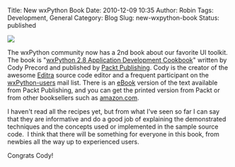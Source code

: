 Title: New wxPython Book
Date: 2010-12-09 10:35
Author: Robin
Tags: Development, General
Category: Blog
Slug: new-wxpython-book
Status: published



<a href="http://www.amazon.com/gp/product/1849511780?ie=UTF8&tag=wxpython-20&linkCode=as2&camp=1789&creative=9325&creativeASIN=1849511780"><img src="/images/2010/12/wxPyCookbook-cover-small.jpg"></a>

The
wxPython community now has a 2nd book about our favorite UI toolkit. The
book is "[wxPython 2.8 Application Development
Cookbook](http://www.amazon.com/gp/product/1849511780?ie=UTF8&tag=wxpython-20&linkCode=as2&camp=1789&creative=9325&creativeASIN=1849511780)"
written by Cody Precord and published by [Packt
Publishing](https://www.packtpub.com/wxpython-2-8-application-development-cookbook/book%20).
Cody is the creator of the awesome [Editra](http://editra.org/) source
code editor and a frequent participant on the
[wxPython-users](http://groups.google.com/group/wxpython-users) mail
list. There is an
[eBook](https://www.packtpub.com/wxpython-2-8-application-development-cookbook/book)
version of the text available from Packt Publishing, and you can get the
printed version from Packt or from other booksellers such as
[amazon.com](http://www.amazon.com/gp/product/1849511780?ie=UTF8&tag=wxpython-20&linkCode=as2&camp=1789&creative=9325&creativeASIN=1849511780).

I haven't read all the recipes yet, but from what I've seen so far I can
say that they are informative and do a good job of explaining the
demonstrated techniques and the concepts used or implemented in the
sample source code.  I think that there will be something for everyone
in this book, from newbies all the way up to experienced users.

Congrats Cody!

